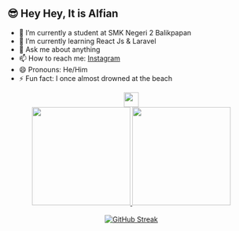 ## 😎 Hey Hey, It is Alfian

- 🔭 I’m currently a student at SMK Negeri 2 Balikpapan
- 🌱 I’m currently learning React Js & Laravel
- 💬 Ask me about anything
- 📫 How to reach me: [Instagram](https://your-instagram-link)
- 😄 Pronouns: He/Him
- ⚡ Fun fact: I once almost drowned at the beach

<div align="center">
    <img height="30" src="https://komarev.com/ghpvc/?username=AlfianRamadani"/>
</div>
<div align="center">
    <a href="https://github.com/anuraghazra/github-readme-stats">
        <img height="200" src="https://github-readme-stats.vercel.app/api?username=AlfianRamadani" />
    </a>
    <a href="https://github.com/anuraghazra/convoychat">
        <img height="200" src="https://github-readme-stats.vercel.app/api/top-langs?username=AlfianRamadani&layout=compact&langs_count=8&card_width=320" />
    </a>
</div>
<br>
<div align="center">
    <a href="https://git.io/streak-stats">
        <img src="https://streak-stats.demolab.com?user=alfianramadani" alt="GitHub Streak" />
    </a>
</div>

